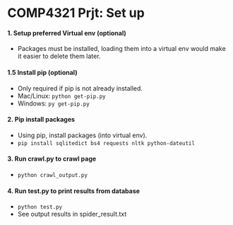 # COMP4321 Prjt: Set up

#### 1. Setup preferred Virtual env (optional)
- Packages must be installed, loading them into a virtual env would make it easier to delete them later. 

#### 1.5 Install pip (optional)
- Only required if pip is not already installed. 
- Mac/Linux: `python get-pip.py`
- Windows: `py get-pip.py`

#### 2. Pip install packages
- Using pip, install packages (into virtual env). 
- `pip install sqlitedict bs4 requests nltk python-dateutil`

#### 3. Run crawl.py to crawl page
- `python crawl_output.py`

#### 4. Run test.py to print results from database
- `python test.py`
- See output results in spider_result.txt



